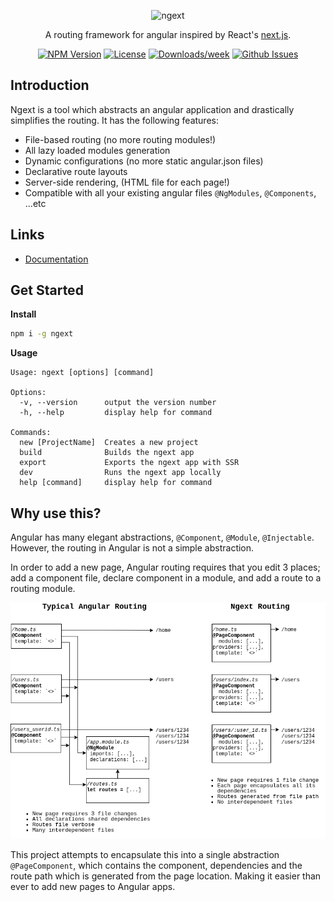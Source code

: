 <p align="center">
  <img alt="ngext" width="300" src="https://i.imgur.com/nK7qiGI.png">
</p>

<div align="center">
A routing framework for angular inspired by React's <a href="https://github.com/vercel/next.js">next.js</a>.
</div>

<div align="center">

<!-- [START badges] -->
[![NPM Version](https://img.shields.io/npm/v/ngext.svg)](https://www.npmjs.com/package/ngext) 
[![License](https://img.shields.io/npm/l/ngext.svg)](https://github.com/benwinding/ngext/blob/master/LICENSE) 
[![Downloads/week](https://img.shields.io/npm/dm/ngext.svg)](https://www.npmjs.com/package/ngext) 
[![Github Issues](https://img.shields.io/github/issues/benwinding/ngext.svg)](https://github.com/benwinding/ngext)
<!-- [END badges] -->

</div>

## Introduction

Ngext is a tool which abstracts an angular application and drastically simplifies the routing. It has the following features: 

- File-based routing (no more routing modules!)
- All lazy loaded modules generation
- Dynamic configurations (no more static angular.json files)
- Declarative route layouts
- Server-side rendering, (HTML file for each page!)
- Compatible with all your existing angular files `@NgModules`, `@Components`, ...etc

## Links

- [Documentation](https://benwinding.github.io/ngext/)

## Get Started

**Install**
``` sh
npm i -g ngext
```
**Usage**
```
Usage: ngext [options] [command]

Options:
  -v, --version      output the version number
  -h, --help         display help for command

Commands:
  new [ProjectName]  Creates a new project
  build              Builds the ngext app
  export             Exports the ngext app with SSR
  dev                Runs the ngext app locally
  help [command]     display help for command
```

## Why use this?

Angular has many elegant abstractions, `@Component`, `@Module`, `@Injectable`. However, the routing in Angular is not a simple abstraction.

In order to add a new page, Angular routing requires that you edit 3 places; add a component file, declare component in a module, and add a route to a routing module.

![comparison](./docs/imgs/ngext-comparison.png)

This project attempts to encapsulate this into a single abstraction `@PageComponent`, which contains the component, dependencies and the route path which is generated from the page location. Making it easier than ever to add new pages to Angular apps.
